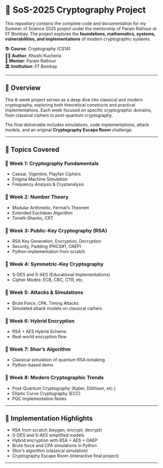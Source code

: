 # 🔐 SoS-2025 Cryptography Project

This repository contains the complete code and documentation for my Summer of Science 2025 project under the mentorship of Param Rathour at IIT Bombay. The project explores the **foundations, mathematics, systems, vulnerabilities, and implementations** of modern cryptographic systems.

📚 **Course**: Cryptography (CS14)  
👩‍💻 **Author**: Khushi Kucheria  
🧠 **Mentor**: Param Rathour  
🏛️ **Institution**: IIT Bombay

---

## 🧩 Overview

This 8-week project serves as a deep dive into classical and modern cryptography, exploring both theoretical constructs and practical implementations. Each week focused on specific cryptographic domains, from classical ciphers to post-quantum cryptography.

The final deliverable includes simulations, code implementations, attack models, and an original **Cryptography Escape Room** challenge.

---

## 🧠 Topics Covered

### 🔹 Week 1: Cryptography Fundamentals
- Caesar, Vigenère, Playfair Ciphers
- Enigma Machine Simulation
- Frequency Analysis & Cryptanalysis

### 🔹 Week 2: Number Theory
- Modular Arithmetic, Fermat’s Theorem
- Extended Euclidean Algorithm
- Tonelli–Shanks, CRT

### 🔹 Week 3: Public-Key Cryptography (RSA)
- RSA Key Generation, Encryption, Decryption
- Security, Padding (PKCS#1, OAEP)
- Python implementation from scratch

### 🔹 Week 4: Symmetric-Key Cryptography
- S-DES and S-AES (Educational Implementations)
- Cipher Modes: ECB, CBC, CTR, etc.

### 🔹 Week 5: Attacks & Simulations
- Brute Force, CPA, Timing Attacks
- Simulated attack models on classical ciphers

### 🔹 Week 6: Hybrid Encryption
- RSA + AES Hybrid Scheme
- Real-world encryption flow

### 🔹 Week 7: Shor’s Algorithm
- Classical simulation of quantum RSA-breaking
- Python-based demo

### 🔹 Week 8: Modern Cryptographic Trends
- Post-Quantum Cryptography (Kyber, Dilithium, etc.)
- Elliptic Curve Cryptography (ECC)
- PQC Implementation Notes

---

## 🚀 Implementation Highlights

- RSA from scratch (keygen, encrypt, decrypt)
- S-DES and S-AES simplified models
- Hybrid encryption with RSA + AES + OAEP
- Brute force and CPA simulations in Python
- Shor’s algorithm (classical simulation)
- Cryptography Escape Room (interactive final project)

---



